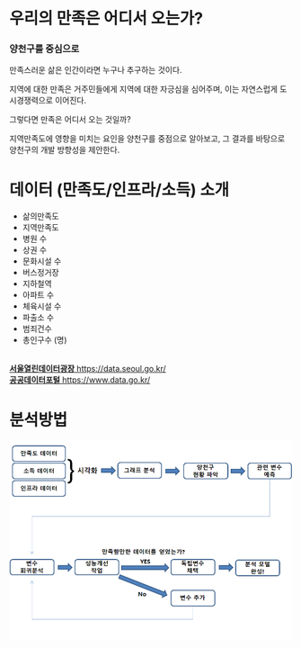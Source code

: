 # 우리의 만족은 어디서 오는가?
### 양천구를 중심으로


만족스러운 삶은 인간이라면 누구나 추구하는 것이다.

지역에 대한 만족은 거주민들에게 지역에 대한 자긍심을 심어주며,
이는 자연스럽게 도시경쟁력으로 이어진다.

그렇다면 만족은 어디서 오는 것일까? 

지역만족도에 영향을 미치는 요인을 양천구를 중점으로 알아보고, 
그 결과를 바탕으로 양천구의 개발 방향성을 제안한다.

# 데이터 (만족도/인프라/소득) 소개

- 삶의만족도
- 지역만족도
- 병원 수
- 상권 수
- 문화시설 수
- 버스정거장
- 지하철역
- 아파트 수
- 체육시설 수
- 파출소 수
- 범죄건수
- 총인구수 (명)
<br>
<a href = "https://data.seoul.go.kr/"><strong>서울열린데이터광장</strong>        https://data.seoul.go.kr/</a>
<br>
<a href = "https://www.data.go.kr/"><strong>공공데이터포털</strong>        https://www.data.go.kr/</a>

# 분석방법

<img src="https://github.com/kwonsoonje/mycode/blob/master/image/abb.png?raw=true">